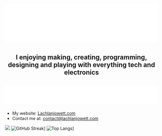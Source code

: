 # ![](./Header.svg)

## <p align=center>**I enjoying making, creating, programming, designing and playing with everything tech and electronics**</p>

## ![](./Links.svg)
- My website: [Lachlanjowett.com](https://Lachlanjowett.com)
- Contact me at: contact@lachlanjowett.com

![](https://github-readme-stats.vercel.app/api?username=lochyj&theme=dark)
![GitHub Streak](http://github-readme-streak-stats.herokuapp.com?user=lochyj&theme=dark&background=000000)]
![Top Langs](https://github-readme-stats.vercel.app/api/top-langs/?username=lochyj&layout=compact&theme=vision-friendly-dark)]

